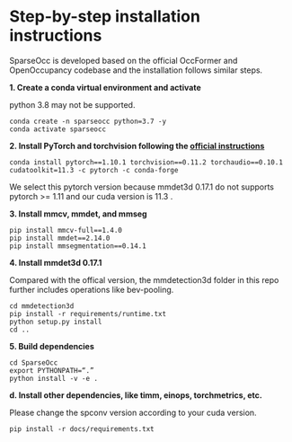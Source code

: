 # Step-by-step installation instructions

SparseOcc is developed based on the official OccFormer and OpenOccupancy codebase and the installation follows similar steps.

**1. Create a conda virtual environment and activate**

python 3.8 may not be supported.
```shell
conda create -n sparseocc python=3.7 -y
conda activate sparseocc
```

**2. Install PyTorch and torchvision following the [official instructions](https://pytorch.org/get-started/previous-versions/)**
```shell
conda install pytorch==1.10.1 torchvision==0.11.2 torchaudio==0.10.1 cudatoolkit=11.3 -c pytorch -c conda-forge
```
We select this pytorch version because mmdet3d 0.17.1 do not supports pytorch >= 1.11 and our cuda version is 11.3 .

**3. Install mmcv, mmdet, and mmseg**
```shell
pip install mmcv-full==1.4.0
pip install mmdet==2.14.0
pip install mmsegmentation==0.14.1
```

**4. Install mmdet3d 0.17.1**

Compared with the offical version, the mmdetection3d folder in this repo further includes operations like bev-pooling. 

```shell
cd mmdetection3d
pip install -r requirements/runtime.txt
python setup.py install
cd ..
```

**5. Build dependencies**
```shell
cd SparseOcc
export PYTHONPATH=“.”
python install -v -e .
```

**d. Install other dependencies, like timm, einops, torchmetrics, etc.**

Please change the spconv version according to your cuda version.
```shell
pip install -r docs/requirements.txt
```